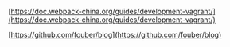 [https://doc.webpack-china.org/guides/development-vagrant/](https://doc.webpack-china.org/guides/development-vagrant/)

[https://github.com/fouber/blog](https://github.com/fouber/blog)




